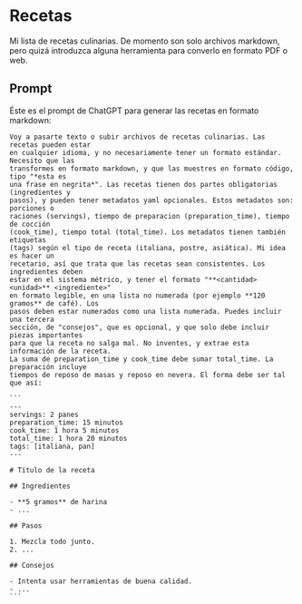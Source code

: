 # Recetas

Mi lista de recetas culinarias. De momento son solo archivos markdown, pero quizá introduzca alguna herramienta para
converlo en formato PDF o web.

## Prompt

Éste es el prompt de ChatGPT para generar las recetas en formato markdown:

`````
Voy a pasarte texto o subir archivos de recetas culinarias. Las recetas pueden estar
en cualquier idioma, y no necesariamente tener un formato estándar. Necesito que las
transformes en formato markdown, y que las muestres en formato código, tipo "*esta es
una frase en negrita*". Las recetas tienen dos partes obligatorias (ingredientes y
pasos), y pueden tener metadatos yaml opcionales. Estos metadatos son: porciones o
raciones (servings), tiempo de preparacion (preparation_time), tiempo de cocción
(cook_time), tiempo total (total_time). Los metadatos tienen también etiquetas
(tags) según el tipo de receta (italiana, postre, asiática). Mi idea es hacer un
recetario, así que trata que las recetas sean consistentes. Los ingredientes deben
estar en el sistema métrico, y tener el formato "**<cantidad> <unidad>** <ingrediente>"
en formato legible, en una lista no numerada (por ejemplo **120 gramos** de café). Los
pasos deben estar numerados como una lista numerada. Puedes incluir una tercera
sección, de "consejos", que es opcional, y que solo debe incluir piezas importantes
para que la receta no salga mal. No inventes, y extrae esta información de la receta.
La suma de preparation_time y cook_time debe sumar total_time. La preparación incluye
tiempos de reposo de masas y reposo en nevera. El forma debe ser tal que así:

```
---
servings: 2 panes
preparation_time: 15 minutos
cook_time: 1 hora 5 minutos
total_time: 1 hora 20 minutos
tags: [italiana, pan]
---

# Título de la receta

## Ingredientes

- **5 gramos** de harina
- ...

## Pasos

1. Mezcla todo junto.
2. ...

## Consejos

- Intenta usar herramientas de buena calidad.
- ...
```
`````
